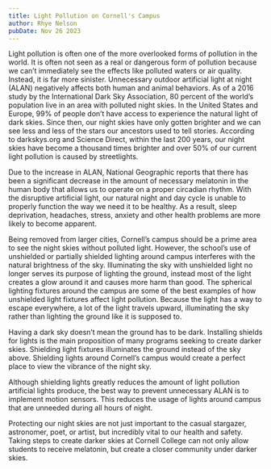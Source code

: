 ```yaml
---
title: Light Pollution on Cornell's Campus
author: Rhye Nelson
pubDate: Nov 26 2023
---
```


Light pollution is often one of the more overlooked forms of pollution in the world. It is often not seen as a real or dangerous form of pollution because we can’t immediately see the effects like polluted waters or air quality. Instead, it is far more sinister. Unnecessary outdoor artificial light at night (ALAN) negatively affects both human and animal behaviors. As of a 2016 study by the International Dark Sky Association, 80 percent of the world’s population live in an area with polluted night skies. In the United States and Europe, 99% of people don’t have access to experience the natural light of dark skies. Since then, our night skies have only gotten brighter and we can see less and less of the stars our ancestors used to tell stories. According to darkskys.org and Science Direct, within the last 200 years, our night skies have become a thousand times brighter and over 50% of our current light pollution is caused by streetlights.

Due to the increase in ALAN, National Geographic reports that there has been a significant decrease in the amount of necessary melatonin in the human body that allows us to operate on a proper circadian rhythm. With the disruptive artificial light, our natural night and day cycle is unable to properly function the way we need it to be healthy. As a result, sleep deprivation, headaches, stress, anxiety and other health problems are more likely to become apparent.

Being removed from larger cities, Cornell’s campus should be a prime area to see the night skies without polluted light. However, the school’s use of unshielded or partially shielded lighting around campus interferes with the natural brightness of the sky. Illuminating the sky with unshielded light no longer serves its purpose of lighting the ground, instead most of the light creates a glow around it and causes more harm than good. The spherical lighting fixtures around the campus are some of the best examples of how unshielded light fixtures affect light pollution. Because the light has a way to escape everywhere, a lot of the light travels upward, illuminating the sky rather than lighting the ground like it is supposed to.

Having a dark sky doesn’t mean the ground has to be dark. Installing shields for lights is the main proposition of many programs seeking to create darker skies. Shielding light fixtures illuminates the ground instead of the sky above. Shielding lights around Cornell’s campus would create a perfect place to view the vibrance of the night sky.

Although shielding lights greatly reduces the amount of light pollution artificial lights produce, the best way to prevent unnecessary ALAN is to implement motion sensors. This reduces the usage of lights around campus that are unneeded during all hours of night.

Protecting our night skies are not just important to the casual stargazer, astronomer, poet, or artist, but incredibly vital to our health and safety. Taking steps to create darker skies at Cornell College can not only allow students to receive melatonin, but create a closer community under darker skies.
